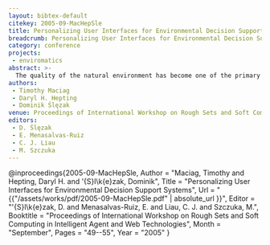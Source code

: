```yaml
---
layout: bibtex-default
citekey: 2005-09-MacHepSle
title: Personalizing User Interfaces for Environmental Decision Support Systems (2005)
breadcrumb: Personalizing User Interfaces for Environmental Decision Support Systems (2005)
category: conference
projects:
 - enviromatics
abstract: >-
  The quality of the natural environment has become one of the primary concerns in present society. In Canada, we have been asked to take on the ``One Tonne Challenge'' to reduce personal household emissions by 1 tonne. However, very little has been done to illuminate the various connections between our household purchases and the effect they can have on the quality of our health and environment. Several decision support systems are available to assist consumers compare alternatives. However, these systems do little to enhance the consumer's experience. Correct clustering of consumers in terms of their product attribute preferences would enable the construction of personalized user interfaces thus increase consumer satisfaction when interacting with the system and increase the chance of inspiring greener purchasing habits. This paper analyzes a clustering technique that uses methods from multivariate statistics, rough set theory, and machine learning to cluster users in a web-based environmental decision support system and test the success of the clustering. Results from our analysis are discussed.
authors:
 - Timothy Maciag
 - Daryl H. Hepting
 - Dominik Ślęzak
venue: Proceedings of International Workshop on Rough Sets and Soft Computing in Intelligent Agent and Web Technologies
editors:
 - D. Ślęzak
 - E. Menasalvas-Ruiz
 - C. J. Liau
 - M. Szczuka
---
```

@inproceedings{2005-09-MacHepSle,
	Author =  "Maciag, Timothy and Hepting, Daryl H. and \'{S}l\k{e}zak, Dominik",
	Title =  "Personalizing User Interfaces for Environmental Decision Support Systems",
	Url = \"{{"/assets/works/pdf/2005-09-MacHepSle.pdf" | absolute_url }}\",
	Editor =  "\'{S}l\k{e}zak, D. and Menasalvas-Ruiz, E. and Liau, C. J. and Szczuka, M.",
	Booktitle =  "Proceedings of International Workshop on Rough Sets and Soft Computing in Intelligent Agent and Web Technologies",
	Month =  "September",
	Pages =  "49--55",
	Year =  "2005"
}
